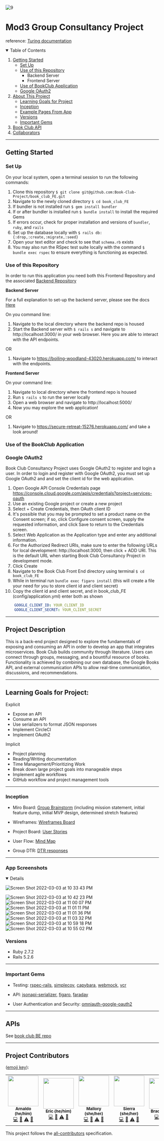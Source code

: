 ![9](https://user-images.githubusercontent.com/69017022/156702035-ca5be6c9-1607-40bd-8e66-34e509eb6cd8.png)


# Mod3 Group Consultancy Project

reference: [Turing documentation](https://backend.turing.edu/module3/projects/consultancy)

<details open="open">
  <summary>Table of Contents</summary>
  <ol>
    <li>
      <a href="#getting-started">Getting Started</a>
       <ul>
       <li><a href="#set-up">Set Up</a></li>
         <li>
           <a href="#use-of-this-repository">Use of this Repository</a>
           <ul>
             <li>Backend Server</li>
             <li>Frontend Server</li>
           </ul>
         </li>
         <li><a href="#use-of-the-bookclub-application">Use of BookClub Application</a></li>
         <li><a href="#google-oauth2">Google OAuth2</a></li>
       </ul>
    </li>
    <li>
      <a href="#project-description">About This Project</a>
      <ul>
        <li><a href="#learning-goals-for-project">Learning Goals for Project</a></li>
        <li><a href="#inception">Inception</a></li>
        <li><a href="#app-screenshots">Example Pages From App</a></li>
        <li><a href="#versions">Versions</a></li>
        <li><a href="#important-gems">Important Gems</a></li>
      </ul>
    </li>
    <li><a href="#apis">Book Club API</a></li>
    <li><a href="#project-contributors">Collaborators</a></li>
  </ol>
</details>

----------

## Getting Started

### Set Up
On your local system, open a terminal session to run the following commands:
1. Clone this repository `$ git clone git@github.com:Book-Club-Project/book_club_FE.git`
2. Navigate to the newly cloned directory `$ cd book_club_FE`
3. If bundler is not installed run `$ gem install bundler`
4. If or after bundler is installed run `$ bundle install` to install the required Gems
5. If errors occur, check for proper installation and versions of `bundler`, `ruby`, and `rails`
6. Set up the database locally with `$ rails db:{:drop,:create,:migrate,:seed}`
7. Open your text editor and check to see that `schema.rb` exists
8. You may also run the RSpec test suite locally with the command `$ bundle exec rspec` to ensure everything is functioning as expected.

### Use of this Repository
In order to run this application you need both this Frontend Repository and the associated [Backend Repository](https://github.com/Book-Club-Project/book_club_BE)

**Backend Server**
 
For a full explanation to set-up the backend server, please see the docs [Here](https://github.com/Book-Club-Project/book_club_BE#readme)

On you command line:
1. Navigate to the local directory where the backend repo is housed
2. Start the Backend server with `$ rails s` and navigate to http://localhost:3000/ in your web browser. Here you are able to interact with the API endpoints.

OR

1. Navigate to https://boiling-woodland-43020.herokuapp.com/ to interact with the endpoints.

**Frontend Server**
 
On your command line:
1. Navigate to local directory where the frontend repo is housed
2. Run `$ rails s` to run the server locally
3. Open a web browser and navigate to http://localhost:5000/
4. Now you may explore the web application!

OR

1. Navigate to https://secure-retreat-15276.herokuapp.com/ and take a look around!
### Use of the BookClub Application


### Google OAuth2
Book Club Consultancy Project uses Google OAuth2 to register and login a user. In order to login and register with Google OAuth2, you must set up Google OAuth2 and and set the client id for the web application.

  1. Open Google API Console Credentials page https://console.cloud.google.com/apis/credentials?project=services-oauth
  2. Use an existing Google project or create a new project
  3. Select + Create Credentials, then OAuth client ID
  4. It's possible that you may be prompted to set a product name on the Consent screen; if so, click Configure consent screen, supply the requested information, and click Save to return to the Credentials screen.
  5. Select Web Application as the Application type and enter any additional information.
  6. For the Authorized Redirect URIs, make sure to enter the following URLs for local development: http://localhost:3000, then click + ADD URI. This is the default URL when starting Book Club Consultancy Project in development mode.
  7. Click Create
  8. Navigate to the Book Club Front End directory using terminal `$ cd book_club_FE`
  9. While in terminal run `bundle exec figaro install` (this will create a file your need for you to store client id and client secret)
  9. Copy the client id and client secret, and in book_club_FE (config/application.yml) enter both as shown

```yml
    GOOGLE_CLIENT_ID: YOUR_CLIENT_ID
    GOOGLE_CLIENT_SECRET: YOUR_CLIENT_SECRET
 ```
----------

## Project Description

This is a back-end project designed to explore the fundamentals of exposing and consuming an API in order to develop an app that integrates microservices. Book Club builds community through literature. Users can connect through groups, messaging, and a bountiful resource of books. Functionality is achieved by combining our own database, the Google Books API, and external communication APIs to allow real-time communication, discussions, and recommendations.

----------

## Learning Goals for Project:

Explicit
- Expose an API
- Consume an API
- Use serializers to format JSON responses
- Implement CircleCI
- Implement OAuth2

Implicit
- Project planning
- Reading/Writing documentation
- Time Management/Prioritizing Work
- Break down large project goals into manageable steps
- Implement agile workflows
- GitHub workflow and project management tools

----------

### Inception

- Miro Board: [Group Brainstorm](https://miro.com/app/board/uXjVOL7SYZg=/)
  (including mission statement, initial feature dump, initial MVP design, determined stretch features)

- Wireframes: [Wireframes Board](https://miro.com/app/board/uXjVOLawnDs=/)

- Project Board: [User Stories](https://github.com/devin-p-lay/book_club_FE/projects/1)

- User Flow: [Mind Map](https://miro.com/app/board/uXjVOLajDBA=/)

- Group DTR: [DTR responses](https://docs.google.com/document/d/1dr8PcOvEctROQARJs0yk_TheJf21qY06tW8OX3wtlSw/edit)


----------
### App Screenshots
<details open="open">

![Screen Shot 2022-03-03 at 10 33 43 PM](https://user-images.githubusercontent.com/89213429/156705612-1c63fac3-8d92-4254-95d9-a3e2601b0348.png)

![Screen Shot 2022-03-03 at 10 42 23 PM](https://user-images.githubusercontent.com/89213429/156706479-55050914-e62b-42df-aa04-6b48184695e5.png)
![Screen Shot 2022-03-03 at 11 00 07 PM](https://user-images.githubusercontent.com/89213429/156708377-17c7520c-20f9-4ceb-b2fb-632d10af5f22.png)
![Screen Shot 2022-03-03 at 11 01 11 PM](https://user-images.githubusercontent.com/89213429/156708497-304f7b62-6fd6-466f-8aea-cbff0b97330a.png)
![Screen Shot 2022-03-03 at 11 01 36 PM](https://user-images.githubusercontent.com/89213429/156708538-7a652ecc-1bef-4e68-9c2a-d498eefba84f.png)
![Screen Shot 2022-03-03 at 11 03 32 PM](https://user-images.githubusercontent.com/89213429/156708715-d3d9a5fc-2b88-4ddd-9f88-8981c631d248.png)
![Screen Shot 2022-03-03 at 10 59 18 PM](https://user-images.githubusercontent.com/89213429/156708297-258966c2-c0f5-4a0c-b665-d3978f2ebb88.png)
![Screen Shot 2022-03-03 at 10 55 02 PM](https://user-images.githubusercontent.com/89213429/156707822-521f5570-2429-4479-8466-0935a98233cc.png)

</details>

### Versions

- Ruby 2.7.2
- Rails 5.2.6

----------

### Important Gems

- Testing: [rspec-rails](https://github.com/rspec/rspec-rails), [simplecov](https://github.com/simplecov-ruby/simplecov), [capybara](https://github.com/teamcapybara/capybara), [webmock](https://github.com/bblimke/webmock), [vcr](https://github.com/vcr/vcr)

- API: [jsonapi-serializer](https://github.com/fotinakis/jsonapi-serializers), [figaro](https://medium.com/@MinimalGhost/the-figaro-gem-an-easier-way-to-securely-configure-rails-applications-c6f963b7e993), [faraday](https://github.com/lostisland/faraday)

- User Authentication and Security: [omniauth-google-oauth2](https://github.com/zquestz/omniauth-google-oauth2)

----------

## APIs

See [book club BE repo](https://github.com/Book-Club-Project/book_club_BE)

----------

## Project Contributors
([emoji key](https://allcontributors.org/docs/en/emoji-key)):

<!-- ALL-CONTRIBUTORS-LIST:START - Do not remove or modify this section -->
<!-- prettier-ignore-start -->
<!-- markdownlint-disable -->
<table>
  <tr>
    <!-- Arnaldo -->
    <td align="center"><a href="https://github.com/arnaldoaparicio"><img src="https://avatars.githubusercontent.com/u/88012780?v=4" width="100px;" alt=""/><br /><sub><b>Arnaldo (he/him)</b></sub></a><br /><a href="https://github.com/Book-Club-Project/book_club_FE/commits?author=arnaldoaparicio" title="Code">💻</a> <a href="#ideas-arnaldoaparicio" title="Ideas, Planning, & Feedback">🤔</a> <a href="https://github.com/Book-Club-Project/book_club_FE/commits?author=arnaldoaparicio" title="Tests">⚠️</a> <a href="https://github.com/Book-Club-Project/book_club_FE/pulls?q=is%3Apr+reviewed-by%3Ajarnaldoaparicio" title="Reviewed Pull Requests">👀</a></td>
    <!-- Eric -->
    <td align="center"><a href="https://github.com/echon006"><img src="https://avatars.githubusercontent.com/u/89038271?v=4" width="100px;" alt=""/><br /><sub><b>Eric (he/him)</b></sub></a><br /><a href="https://github.com/Book-Club-Project/book_club_FE/commits?author=echon006" title="Code">💻</a> <a href="#ideas-echon006" title="Ideas, Planning, & Feedback">🤔</a> <a href="https://github.com/Book-Club-Project/book_club_FE/commits?author=echon006" title="Tests">⚠️</a> <a href="https://github.com/Book-Club-Project/book_club_FE/pulls?q=is%3Apr+reviewed-by%3Ajechon006" title="Reviewed Pull Requests">👀</a></td>
    <!-- Mallory -->
    <td align="center"><a href="https://github.com/Malllll12"><img src="https://user-images.githubusercontent.com/87088092/155652176-cb2263b4-550c-4a80-b38c-519308bd166f.png" width="100px;" alt=""/><br /><sub><b>Mallory (she/her)</b></sub></a><br /><a href="https://github.com/Book-Club-Project/book_club_FE/commits?author=Malllll12" title="Code">💻</a> <a href="#ideas-Malllll12" title="Ideas, Planning, & Feedback">🤔</a> <a href="https://github.com/Book-Club-Project/book_club_FE/commits?author=Malllll12" title="Tests">⚠️</a> <a href="https://github.com/Book-Club-Project/book_club_FE/pulls?q=is%3Apr+reviewed-by%3AMalllll12" title="Reviewed Pull Requests">👀</a></td>
    <!-- Sierra -->
     <td align="center"><a href="https://github.com/Sierra-T-9598"><img src="https://user-images.githubusercontent.com/87088092/155652453-38a801c4-1243-46ce-a42f-b8416cff0423.png" width="100px;" alt=""/><br /><sub><b>Sierra (she/her)</b></sub></a><br /><a href="https://github.com/Book-Club-Project/book_club_FE/commits?author=Sierra-T-9598" title="Code">💻</a> <a href="#ideas-Sierra-T-9598" title="Ideas, Planning, & Feedback">🤔</a> <a href="https://github.com/Book-Club-Project/book_club_FE/commits?author=Sierra-T-9598" title="Tests">⚠️</a> <a href="https://github.com/Book-Club-Project/book_club_FE/pulls?q=is%3Apr+reviewed-by%3ASierra-T-9598" title="Reviewed Pull Requests">👀</a></td>
    <!-- Brad -->
     <td align="center"><a href="https://github.com/jbreit88"><img src="https://avatars.githubusercontent.com/u/88853324?v=4?s=100" width="100px;" alt=""/><br /><sub><b>Brad (he/him)</b></sub></a><br /><a href="https://github.com/Book-Club-Project/book_club_FE/commits?author=jbreit88" title="Code">💻</a> <a href="#ideas-jbreit88" title="Ideas, Planning, & Feedback">🤔</a> <a href="https://github.com/Book-Club-Project/book_club_FE/commits?author=jbreit88" title="Tests">⚠️</a> <a href="https://github.com/Book-Club-Project/book_club_FE/pulls?q=is%3Apr+reviewed-by%3Ajbreit88" title="Reviewed Pull Requests">👀</a></td>
    <!-- Devin -->
    <td align="center"><a href="https://github.com/devin-p-lay"><img src="https://avatars.githubusercontent.com/u/87088092?v=4" width="100px;" alt=""/><br /><sub><b>Devin (he/him)</b></sub></a><br /><a href="https://github.com/Book-Club-Project/book_club_FE/commits?author=devin-p-lay" title="Code">💻</a> <a href="#ideas-devin-p-lay" title="Ideas, Planning, & Feedback">🤔</a> <a href="https://github.com/Book-Club-Project/book_club_FE/commits?author=devin-p-lay" title="Tests">⚠️</a> <a href="https://github.com/Book-Club-Project/book_club_FE/pulls?q=is%3Apr+reviewed-by%3Ajdevin-p-lay" title="Reviewed Pull Requests">👀</a></td>
  </tr>
</table>

<!-- markdownlint-restore -->
<!-- prettier-ignore-end -->

<!-- ALL-CONTRIBUTORS-LIST:END -->

This project follows the [all-contributors](https://github.com/all-contributors/all-contributors) specification.
<!--
